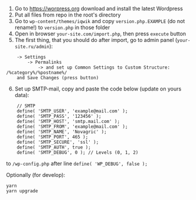 1. Go to https://worpress.org download and install the latest Wordpress
2. Put all files from repo in the root's directory
3. Go to `wp-content/themes/iqwik` and copy `version.php.EXAMPLE` (do not rename!) to `version.php` in those folder
4. Open in browser `your-site.com/import.php`, then press `execute` button
5. The first thing, that you should do after import, go to admin panel (`your-site.ru/admin`):
```
    -> Settings 
        -> Permalinks 
            -> and set up Common Settings to Custom Structure: /%category%/%postname%/ 
    and Save Changes (press button)
```
6. Set up SMTP-mail, copy and paste the code below (update on yours data):
```
    // SMTP
    define( 'SMTP_USER', 'example@mail.com' );
    define( 'SMTP_PASS', '123456' );
    define( 'SMTP_HOST', 'smtp.mail.com' );
    define( 'SMTP_FROM', 'example@mail.com' );
    define( 'SMTP_NAME', 'Novagric' );
    define( 'SMTP_PORT', 465 );
    define( 'SMTP_SECURE', 'ssl' );
    define( 'SMTP_AUTH', true );
    define( 'SMTP_DEBUG', 0 ); // Levels (0, 1, 2)   
```
to `/wp-config.php` after line `define( 'WP_DEBUG', false );`

Optionally (for develop):
```
yarn
yarn upgrade
```
